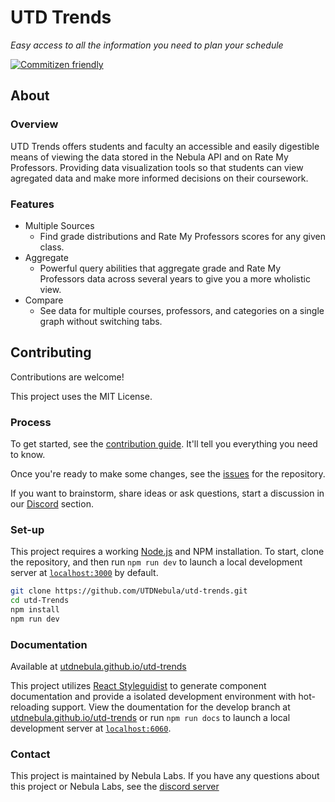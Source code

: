 # UTD Trends

_Easy access to all the information you need to plan your schedule_

[![Commitizen friendly](https://img.shields.io/badge/commitizen-friendly-brightgreen.svg)](http://commitizen.github.io/cz-cli/)

## About

### Overview

UTD Trends offers students and faculty an accessible and easily digestible means
of viewing the data stored in the Nebula API and on Rate My Professors. Providing
data visualization tools so that students can view agregated data and make more
informed decisions on their coursework.

### Features

- Multiple Sources
  - Find grade distributions and Rate My Professors scores for any given class.
- Aggregate
  - Powerful query abilities that aggregate grade and Rate My Professors data across several years to give you a more wholistic view.
- Compare
  - See data for multiple courses, professors, and categories on a single graph without switching tabs.

## Contributing

Contributions are welcome!

This project uses the MIT License.

### Process

To get started, see the [contribution guide](./CONTRIBUTING.md). It'll tell you
everything you need to know.

Once you're ready to make some changes, see the
[issues](https://github.com/UTDNebula/utd-trends/issues) for the repository.

If you want to brainstorm, share ideas or ask questions, start a discussion in
our [Discord](https://discord.utdnebula.com/) section.

### Set-up

This project requires a working [Node.js](https://nodejs.org/en/) and NPM
installation. To start, clone the repository, and then run `npm run dev` to launch
a local development server at [`localhost:3000`](http://localhost:3000) by default.

```bash
git clone https://github.com/UTDNebula/utd-trends.git
cd utd-Trends
npm install
npm run dev
```

### Documentation

Available at [utdnebula.github.io/utd-trends](https://utdnebula.github.io/utd-trends/)

This project utilizes [React Styleguidist](https://github.com/styleguidist/react-styleguidist)
to generate component documentation and provide a isolated development environment
with hot-reloading support. View the doumentation for the develop branch at
[utdnebula.github.io/utd-trends](https://utdnebula.github.io/utd-trends/) or run
`npm run docs` to launch a local development server at
[`localhost:6060`](http://localhost:6060).

### Contact

This project is maintained by Nebula Labs. If you have
any questions about this project or Nebula Labs, see the [discord server](https://discord.utdnebula.com/)
